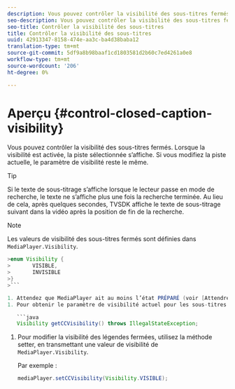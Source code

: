 ```yaml
---
description: Vous pouvez contrôler la visibilité des sous-titres fermés. Lorsque la visibilité est activée, la piste sélectionnée s’affiche. Si vous modifiez la piste actuelle, le paramètre de visibilité reste le même.
seo-description: Vous pouvez contrôler la visibilité des sous-titres fermés. Lorsque la visibilité est activée, la piste sélectionnée s’affiche. Si vous modifiez la piste actuelle, le paramètre de visibilité reste le même.
seo-title: Contrôler la visibilité des sous-titres
title: Contrôler la visibilité des sous-titres
uuid: 42913347-8158-474e-aa3c-ba4d38baba12
translation-type: tm+mt
source-git-commit: 5df9a8b98baaf1cd1803581d2b60c7ed4261a0e8
workflow-type: tm+mt
source-wordcount: '206'
ht-degree: 0%

---
```



# Aperçu {#control-closed-caption-visibility}

Vous pouvez contrôler la visibilité des sous-titres fermés. Lorsque la visibilité est activée, la piste sélectionnée s’affiche. Si vous modifiez la piste actuelle, le paramètre de visibilité reste le même.

>[!TIP]
>
>Si le texte de sous-titrage s’affiche lorsque le lecteur passe en mode de recherche, le texte ne s’affiche plus une fois la recherche terminée. Au lieu de cela, après quelques secondes, TVSDK affiche le texte de sous-titrage suivant dans la vidéo après la position de fin de la recherche.

>[!NOTE]
>
>Les valeurs de visibilité des sous-titres fermés sont définies dans `MediaPlayer.Visibility`.
>
>
```java
>enum Visibility { 
>       VISIBLE,  
>       INVISIBLE 
>}
>```

1. Attendez que MediaPlayer ait au moins l’état PRÉPARÉ (voir [Attendre un état valide](../../../tvsdk-1.4-for-android/ui-configure/android-1.4-ui-state-prepared-wait-for.md)).
1. Pour obtenir le paramètre de visibilité actuel pour les sous-titres fermés, utilisez la méthode getter dans MediaPlayer, qui renvoie une valeur de visibilité.

   ```java
   Visibility getCCVisibility() throws IllegalStateException;
   ```

1. Pour modifier la visibilité des légendes fermées, utilisez la méthode setter, en transmettant une valeur de visibilité de `MediaPlayer.Visibility`.

   Par exemple :

   ```java
   mediaPlayer.setCCVisibility(Visibility.VISIBLE);
   ```

